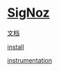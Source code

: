 # [SigNoz](https://signoz.io/)

[文档](https://signoz.io/docs/)

[install](https://signoz.io/docs/install/docker/)

[instrumentation](https://signoz.io/docs/instrumentation/)
